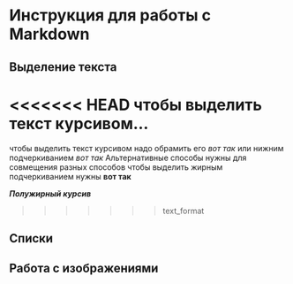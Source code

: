 # Инструкция для работы с Markdown


## Выделение текста
<<<<<<< HEAD
чтобы выделить текст курсивом...
=======
чтобы выделить текст курсивом надо обрамить его *вот так* или нижним подчеркиванием _вот так_
Альтернативные способы нужны для совмещения разных способов
чтобы выделить жирным подчеркиванием нужны **вот так**

_**Полужирный курсив**_ 
>>>>>>> text_format

## Списки

## Работа с изображениями